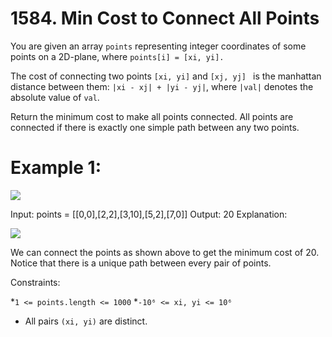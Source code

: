 # 1584. Min Cost to Connect All Points

You are given an array ```points``` representing integer coordinates of some points on a 2D-plane, where ```points[i] = [xi, yi].```

The cost of connecting two points ```[xi, yi]``` and ```[xj, yj] ``` is the manhattan distance between them: ```|xi - xj| + |yi - yj|```, where ```|val|``` denotes the absolute value of ```val```.

Return the minimum cost to make all points connected. All points are connected if there is exactly one simple path between any two points.

# Example 1:

![](https://github.com/user-attachments/assets/a9337428-76d4-4a4f-9f8c-cea6bf226ab6)<br>


Input: points = [[0,0],[2,2],[3,10],[5,2],[7,0]]
Output: 20
Explanation: 

![](https://github.com/user-attachments/assets/9fb12911-6566-47c8-8cac-4ceb27171636)<br>


We can connect the points as shown above to get the minimum cost of 20.
Notice that there is a unique path between every pair of points.


Constraints:

*```1 <= points.length <= 1000```
*```-10⁶ <= xi, yi <= 10⁶```
* All pairs ```(xi, yi)``` are distinct.